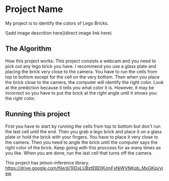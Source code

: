 # Project Name

 My project is to identify the colors of Lego Bricks.

![add image descrition here](direct image link here)

## The Algorithm

How this project works: This project consists a webcam and you need to pick out any lego brick you have. I recommend you use a glass plate and placing the brick very close to the camera. You have to run the cells from top to bottom except for the cell on the very bottom. Then when you place the brick close to the camera, the computer will identify the right color. Look at the prediction because it tells you what color it is. However, it may be incorrect so you have to put the brick at the right angle until it shows you the right color.

## Running this project

First you have to start by running the cells from top to bottom but don't run the last cell until the end.
Then you grab a lego brick and place it on a glass plate or hold the brick with your fingers. You have to place it very close to the camera.
Then you need to angle the brick until the computer says the right color of the brick.
Keep going with this proccess for as many times as you like.
When you are done, run the last cell that turns off the camera.

This project has jetson-inference library.
https://drive.google.com/file/d/1IlDxLUBztEBD9UmFxNjWVNKpb_MxGKjp/view
